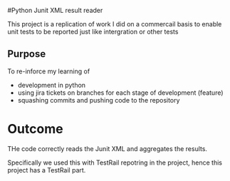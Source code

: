 #Python Junit XML result reader

This project is a replication of work I did on a commercail basis to enable unit tests to be reported just like intergration or other tests

## Purpose
To re-inforce my learning of 
* development in python
* using jira tickets on branches for each stage of development (feature)
* squashing commits and pushing code to the repository

# Outcome
THe code correctly reads the Junit XML and aggregates the results.

Specifically we used this with TestRail repotring in the project, hence this project has a TestRail part.
